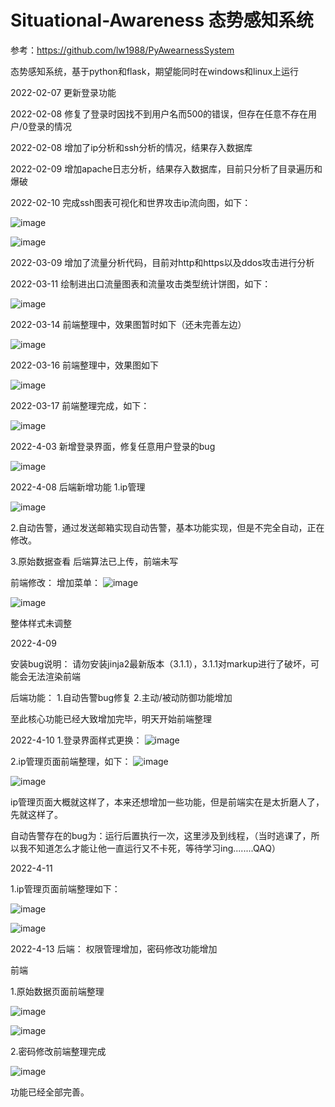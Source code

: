 # Situational-Awareness 态势感知系统

参考：https://github.com/lw1988/PyAwearnessSystem

态势感知系统，基于python和flask，期望能同时在windows和linux上运行

2022-02-07 更新登录功能

2022-02-08 修复了登录时因找不到用户名而500的错误，但存在任意不存在用户/0登录的情况

2022-02-08 增加了ip分析和ssh分析的情况，结果存入数据库

2022-02-09 增加apache日志分析，结果存入数据库，目前只分析了目录遍历和爆破

2022-02-10 完成ssh图表可视化和世界攻击ip流向图，如下：

![image](https://user-images.githubusercontent.com/78641812/153380881-01a38f14-0335-43b6-9ef9-d65d7768c76a.png)

![image](https://user-images.githubusercontent.com/78641812/153381904-08ac98da-94bc-4138-8ba4-d10d76e85290.png)

2022-03-09 增加了流量分析代码，目前对http和https以及ddos攻击进行分析

2022-03-11 绘制进出口流量图表和流量攻击类型统计饼图，如下：

![image](https://user-images.githubusercontent.com/78641812/157826576-add73af5-2999-46d9-b6ab-1896f8a794e7.png)

2022-03-14 前端整理中，效果图暂时如下（还未完善左边）

![image](https://user-images.githubusercontent.com/78641812/158146651-d441c5d8-3fc5-4db5-90c6-8cc2fd024a37.png)

2022-03-16 前端整理中，效果图如下

![image](https://user-images.githubusercontent.com/78641812/158563462-2d6966e6-5431-42e2-aff0-88630c64a438.png)

2022-03-17 前端整理完成，如下：

![image](https://user-images.githubusercontent.com/78641812/158773590-d43a1b63-ecd8-4431-958f-240ad318d80d.png)

2022-4-03 新增登录界面，修复任意用户登录的bug

![image](https://user-images.githubusercontent.com/78641812/161430621-4e3c5ba7-e996-403b-8bd2-71e9912467a2.png)


2022-4-08 
后端新增功能
1.ip管理

![image](https://user-images.githubusercontent.com/78641812/162403115-8d5dc0b8-edcf-417c-b997-162183747194.png)

2.自动告警，通过发送邮箱实现自动告警，基本功能实现，但是不完全自动，正在修改。

3.原始数据查看
后端算法已上传，前端未写


前端修改：
增加菜单：
![image](https://user-images.githubusercontent.com/78641812/162403401-61476bd0-8a89-4a8a-bb6a-89e1a20006d1.png)

![image](https://user-images.githubusercontent.com/78641812/162403424-bbae7ccf-f054-49ba-8f1a-57123e9c2956.png)

整体样式未调整

2022-4-09

安装bug说明：
请勿安装jinja2最新版本（3.1.1），3.1.1对markup进行了破坏，可能会无法渲染前端

后端功能：
1.自动告警bug修复
2.主动/被动防御功能增加


至此核心功能已经大致增加完毕，明天开始前端整理

2022-4-10
1.登录界面样式更换：
![image](https://user-images.githubusercontent.com/78641812/162612427-1a18f144-40fa-48ed-b123-b22211ccc0dc.png)

2.ip管理页面前端整理，如下：
![image](https://user-images.githubusercontent.com/78641812/162612451-31ac6a4c-8e5c-4219-b195-185d209272ca.png)

![image](https://user-images.githubusercontent.com/78641812/162619983-eb0eaeca-b6c7-436d-a92d-b019291f92ef.png)

ip管理页面大概就这样了，本来还想增加一些功能，但是前端实在是太折磨人了，先就这样了。

自动告警存在的bug为：运行后置执行一次，这里涉及到线程，（当时逃课了，所以我不知道怎么才能让他一直运行又不卡死，等待学习ing........QAQ）

2022-4-11

1.ip管理页面前端整理如下：

![image](https://user-images.githubusercontent.com/78641812/162699187-6f46d6ff-9e4c-49a8-a3e1-383b66e5b90b.png)

![image](https://user-images.githubusercontent.com/78641812/162699338-5f5cfca2-576e-47e3-8614-508b264cd27c.png)


2022-4-13
后端：
权限管理增加，密码修改功能增加

前端

1.原始数据页面前端整理

![image](https://user-images.githubusercontent.com/78641812/163164688-e4d2d8e8-f558-4cae-b2c4-d1bbbe7e41b5.png)


![image](https://user-images.githubusercontent.com/78641812/163164645-44510807-eada-4c17-89e9-819772957b49.png)


2.密码修改前端整理完成

![image](https://user-images.githubusercontent.com/78641812/163181033-7493a291-67e9-40ca-b9e2-6da9dd70644b.png)


功能已经全部完善。



